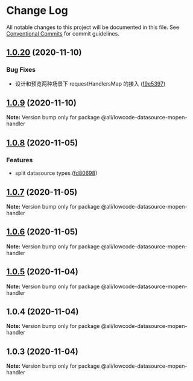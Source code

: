 # Change Log

All notable changes to this project will be documented in this file.
See [Conventional Commits](https://conventionalcommits.org) for commit guidelines.

<a name="1.0.20"></a>
## [1.0.20](https://gitlab.alibaba-inc.com/ali-lowcode/ali-lowcode-engine/compare/@ali/lowcode-datasource-mopen-handler@1.0.9...@ali/lowcode-datasource-mopen-handler@1.0.20) (2020-11-10)


### Bug Fixes

* 设计和预览两种场景下 requestHandlersMap 的接入 ([f9e5397](https://gitlab.alibaba-inc.com/ali-lowcode/ali-lowcode-engine/commit/f9e5397))




<a name="1.0.9"></a>
## [1.0.9](https://gitlab.alibaba-inc.com/ali-lowcode/ali-lowcode-engine/compare/@ali/lowcode-datasource-mopen-handler@1.0.8...@ali/lowcode-datasource-mopen-handler@1.0.9) (2020-11-10)




**Note:** Version bump only for package @ali/lowcode-datasource-mopen-handler

<a name="1.0.8"></a>
## [1.0.8](https://gitlab.alibaba-inc.com/ali-lowcode/ali-lowcode-engine/compare/@ali/lowcode-datasource-mopen-handler@1.0.7...@ali/lowcode-datasource-mopen-handler@1.0.8) (2020-11-05)


### Features

* split datasource types ([fd80698](https://gitlab.alibaba-inc.com/ali-lowcode/ali-lowcode-engine/commit/fd80698))




<a name="1.0.7"></a>
## [1.0.7](https://gitlab.alibaba-inc.com/ali-lowcode/ali-lowcode-engine/compare/@ali/lowcode-datasource-mopen-handler@1.0.6...@ali/lowcode-datasource-mopen-handler@1.0.7) (2020-11-05)




**Note:** Version bump only for package @ali/lowcode-datasource-mopen-handler

<a name="1.0.6"></a>
## [1.0.6](https://gitlab.alibaba-inc.com/ali-lowcode/ali-lowcode-engine/compare/@ali/lowcode-datasource-mopen-handler@1.0.5...@ali/lowcode-datasource-mopen-handler@1.0.6) (2020-11-05)




**Note:** Version bump only for package @ali/lowcode-datasource-mopen-handler

<a name="1.0.5"></a>
## [1.0.5](https://gitlab.alibaba-inc.com/ali-lowcode/ali-lowcode-engine/compare/@ali/lowcode-datasource-mopen-handler@1.0.4...@ali/lowcode-datasource-mopen-handler@1.0.5) (2020-11-04)




**Note:** Version bump only for package @ali/lowcode-datasource-mopen-handler

<a name="1.0.4"></a>
## 1.0.4 (2020-11-04)




**Note:** Version bump only for package @ali/lowcode-datasource-mopen-handler

<a name="1.0.3"></a>
## 1.0.3 (2020-11-04)




**Note:** Version bump only for package @ali/lowcode-datasource-mopen-handler
